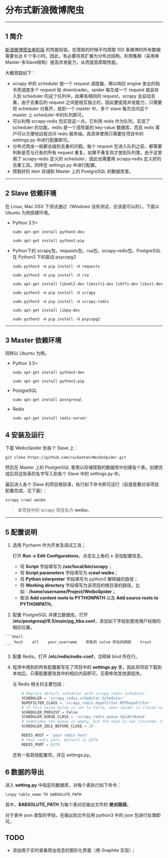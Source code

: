 # 分布式新浪微博爬虫

---

## 1 简介

[新浪微博爬虫单机版](https://github.com/cuckootan/WeiboSpider) 的性能较低，在爬取的时候平均爬取 100 条微博的所有数据需要长达 6 个多小时。因此，有必要将其扩展为分布式结构，利用集群（采用单Master-多Slave结构）提高并发能力，从而提高爬取性能。

大概思路如下：

-   scrapy 中的 scheduler 是一个 request 调度器，用以响应 engine 发出的指令而调度多个 request 给 downloader。spider 每生成一个 request 就会存入到 scheduler 的这个队列中。如果有相同的 request，scrapy 会自动去重。由于去重后的 request 之间是相互独立的，因此要提高并发能力，只需要将 scheduler 分离开，放到一个 master 中，多个 slave 每次访问这个 master 上 scheduler 中的队列即可。
-   可以利用 scrapy-redis 包实现这一点。它利用 redis 作为队列，实现了 scheduler 的功能。redis 是一个高性能的 key-value 数据库，而且 redis 客户可以方便地远程访问 redis 服务端。其具体使用只需要在项目中的 settings.py 中进行配置即可。
-   分布式爬虫一般都会碰到去重的问题。每个 request 在进入队列之前，都需要判断是否与已有的所有 request 重复。如果不重复则才放到队列里。由于这里用了 scrapy-redis 定义的 scheduler，因此也需要用 scrapy-redis 定义好的去重工具。同样在 settings.py 中进行配置。
-   爬取好的 item 存储到 Master 上的 PostgreSQL 的数据库里。

---

## 2 Slave 依赖环境

在 Linux, Mac OSX 下测试通过（Windows 没有测试，应该是可以的）。下面以 Ubuntu 为例搭建环境。

-   Python 3.5+

    `sudo apt-get install python3-dev`

    `sudo apt-get install python3-pip`
-   Python下的 scrapy包，requests包，rsa包，scrapy-redis包，PostgreSQL 在 Python3 下的驱动 psycopg2

    `sudo python3 -m pip install -U requests`

    `sudo python3 -m pip install -U rsa`

    `sudo apt-get install libxml2-dev libxslt1-dev libffi-dev libssl-dev`

    `sudo python3 -m pip install -U scrapy`

    `sudo python3 -m pip install -U scrapy-redis`

    `sudo apt-get install libpq-dev`

    `sudo python3 -m pip install -U psycopg2`

---

## 3 Master 依赖环境

同样以 Ubuntu 为例。

-   Python 3.5+

    `sudo apt-get install python3-dev`

    `sudo apt-get install python3-pip`

-   PostgreSQL

    `sudo apt-get install postgresql`

-   Redis

    `sudo apt-get install redis-server`

## 4 安装及运行

下载 WeiboSpider 到各个 Slave 上：

`git clone https://github.com/cuckootan/WeiboSpider.git`

然后在 Master 上的 PostgreSQL 里用以存储爬取的数据库中创建各个表。创建完成后将这些表的名字写入到各个 Slave 中的 settings.py 中。

最后进入各个 Slave 的项目根目录，执行如下命令即可运行（前提是要对该项目配置完成，见下面）：

`scrapy crawl weibo`

>   本项目中的 scrapy 项目名为 **weibo**。

---

## 5 配置说明

1.  选用 Pycharm 作为开发及调试工具；

    打开 **Run -> Edit Configurations**，点击左上角的 **+** 添加配置信息。

    -   将 **Script** 字段填写为 **/usr/local/bin/scrapy**；
    -   将 **Script parameters** 字段填写为 **crawl weibo**；
    -   将 **Python interpreter** 字段填写为 python3 解释器的路径；
    -   将 **Working directory** 字段填写为该项目的根目录的路径。比如：**/home/username/Project/WeiboSpider**；
    -   取消 **Add content roots to PYTHONPATH** 以及 **Add source roots to PYTHONPATH**。
2.   配置 PostgreSQL 并建立数据库。打开 **/etc/postgresql/9.5/main/pg_hba.conf**，添加如下字段到更改用户权限的相应位置。

    ```Shell
        host    all    your_username    所有的 salve 所在的网段    trust
    ```

3.  配置 Redis。打开 **/etc/redis/redis-conf**，注释掉 bind 所在行。
4.  程序中用到的所有配置都写在了项目中的 **settings.py** 里，因此将项目下载到本地后，只需配置更改其中的相应内容即可，无需修改其他源程序。

    与 Redis 相关的主要包括：

    ```python
        # Replace default scheduler with scrapy-redis scheduler.
        SCHEDULER = 'scrapy_redis.scheduler.Scheduler'
        DUPEFILTER_CLASS = 'scrapy_redis.dupefilter.RFPDupeFilter'
        # If this value below is set to False, when spider is closed normally, all the data in redis will be cleared.
        SCHEDULER_PERSIST = False
        SCHEDULER_QUEUE_CLASS = 'scrapy_redis.queue.SpiderQueue'
        # Sometimes the queue is empty, but the task is not finished. So you'd better set the value below.
        SCHEDULER_IDLE_BEFORE_CLOSE = 20

        REDIS_HOST = 'your redis host'
        # Your redis port. Default is 6379.
        REDIS_PORT = 6379
    ```

    还有一些其他配置项，详见 settings.py。

## 6 数据的导出

进入 **setting.py** 中指定的数据库，对每个表执行如下命令：

`\copy table_name TO $ABSOLUTE_PATH`

其中，**$ABSOLUTE_PATH** 为每个表对应输出文件的 **绝对路径**。

对于表中 json 类型的字段，在输出到文件后用 python3 中的 json 包进行处理即可。

## TODO

-   添加用于实时查看爬虫信息的图形化界面（用 Graphite 实现）；
